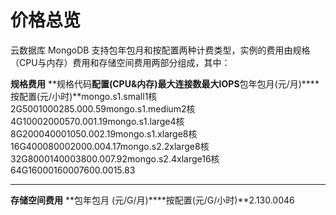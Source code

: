 # **价格总览**

云数据库 MongoDB 支持包年包月和按配置两种计费类型，实例的费用由规格（CPU与内存）费用和存储空间费用两部分组成，其中：

**规格费用**
**规格代码****配置(CPU&内存)****最大连接数****最大IOPS****包年包月(元/月)****按配置(元/小时)**mongo.s1.small1核2G5001000285.000.59mongo.s1.medium2核4G10002000570.001.19mongo.s1.large4核8G200040001050.002.19mongo.s1.xlarge8核16G400080002000.004.17mongo.s2.2xlarge8核32G8000140003800.007.92mongo.s2.4xlarge16核64G16000160007600.0015.83

****

**存储空间费用**
**包年包月 (元/G/月)****按配置(元/G/小时)**2.130.0046